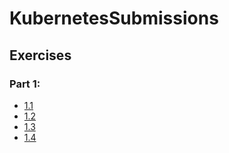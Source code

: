 # KubernetesSubmissions

## Exercises

### Part 1:

- [1.1](https://github.com/ataurianen/KubernetesSubmissions/tree/1.1)
- [1.2](https://github.com/ataurianen/KubernetesSubmissions/tree/1.2)
- [1.3](https://github.com/ataurianen/KubernetesSubmissions/tree/1.3)
- [1.4](https://github.com/ataurianen/KubernetesSubmissions/tree/1.4)
